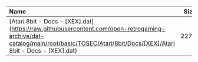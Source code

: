 |Name|Size|
|:---|---:|
|[Atari 8bit - Docs - [XEX].dat](https://raw.githubusercontent.com/open-retrogaming-archive/dat-catalog/main/root/basic/TOSEC/Atari/8bit/Docs/[XEX]/Atari 8bit - Docs - [XEX].dat)|2277|
